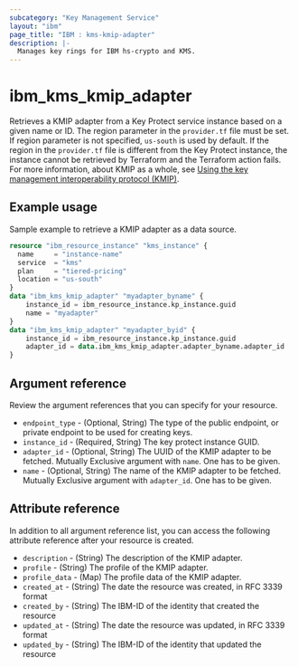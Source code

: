 ```yaml
---
subcategory: "Key Management Service"
layout: "ibm"
page_title: "IBM : kms-kmip-adapter"
description: |-
  Manages key rings for IBM hs-crypto and KMS.
---
```


# ibm_kms_kmip_adapter
Retrieves a KMIP adapter from a Key Protect service instance based on a given name or ID. The region parameter in the `provider.tf` file must be set. If region parameter is not specified, `us-south` is used by default. If the region in the `provider.tf` file is different from the Key Protect instance, the instance cannot be retrieved by  Terraform and the  Terraform action fails.
For more information, about KMIP as a whole, see [Using the key management interoperability protocol (KMIP)](https://cloud.ibm.com/docs/key-protect?topic=key-protect-kmip&interface=ui).


## Example usage 
Sample example to retrieve a KMIP adapter as a data source.

```terraform
resource "ibm_resource_instance" "kms_instance" {
  name     = "instance-name"
  service  = "kms"
  plan     = "tiered-pricing"
  location = "us-south"
}
data "ibm_kms_kmip_adapter" "myadapter_byname" {
    instance_id = ibm_resource_instance.kp_instance.guid
    name = "myadapter"
}
data "ibm_kms_kmip_adapter" "myadapter_byid" {
    instance_id = ibm_resource_instance.kp_instance.guid
    adapter_id = data.ibm_kms_kmip_adapter.adapter_byname.adapter_id
}
```


## Argument reference
Review the argument references that you can specify for your resource. 

- `endpoint_type` - (Optional, String) The type of the public endpoint, or private endpoint to be used for creating keys.
- `instance_id` - (Required, String) The key protect instance GUID.
- `adapter_id` - (Optional, String) The UUID of the KMIP adapter to be fetched. Mutually Exclusive argument with `name`. One has to be given.
- `name` - (Optional, String) The name of the KMIP adapter to be fetched. Mutually Exclusive argument with `adapter_id`. One has to be given.

## Attribute reference
In addition to all argument reference list, you can access the following attribute reference after your resource is created.

- `description` - (String) The description of the KMIP adapter.
- `profile` - (String) The profile of the KMIP adapter.
- `profile_data` - (Map) The profile data of the KMIP adapter.
- `created_at` - (String) The date the resource was created, in RFC 3339 format
- `created_by` - (String) The IBM-ID of the identity that created the resource
- `updated_at` - (String) The date the resource was updated, in RFC 3339 format
- `updated_by` - (String) The IBM-ID of the identity that updated the resource